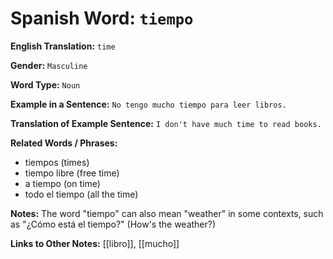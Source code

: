 # Spanish Word: `tiempo`

**English Translation:** `time`

**Gender:** `Masculine`

**Word Type:** `Noun`

**Example in a Sentence:** `No tengo mucho tiempo para leer libros.`

**Translation of Example Sentence:** `I don't have much time to read books.`

**Related Words / Phrases:** 
- tiempos (times)
- tiempo libre (free time)
- a tiempo (on time)
- todo el tiempo (all the time)

**Notes:** The word "tiempo" can also mean "weather" in some contexts, such as "¿Cómo está el tiempo?" (How's the weather?)

**Links to Other Notes:** [[libro]], [[mucho]]
